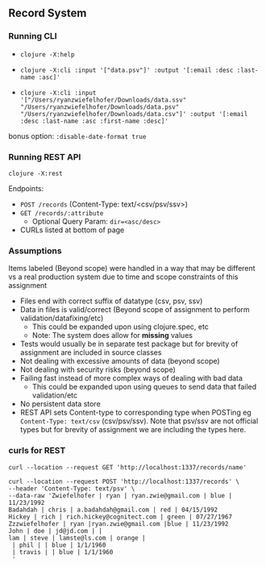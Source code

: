 ## Record System

### Running CLI
- `clojure -X:help`

- `clojure -X:cli :input '["data.psv"]' :output '[:email :desc :last-name :asc]'`

- `clojure -X:cli :input '["/Users/ryanzwiefelhofer/Downloads/data.ssv" "/Users/ryanzwiefelhofer/Downloads/data.psv" "/Users/ryanzwiefelhofer/Downloads/data.csv"]' :output '[:email :desc :last-name :asc :first-name :desc]'`


bonus option:
`:disable-date-format true`

### Running REST API
`clojure -X:rest`

Endpoints:
- `POST /records` (Content-Type: text/<csv/psv/ssv>)
- `GET /records/:attribute`
  - Optional Query Param: `dir=<asc/desc>`
- CURLs listed at bottom of page

### Assumptions

Items labeled (Beyond scope) were handled in a way that may be different vs a real production system due to time and scope constraints of this assignment

- Files end with correct  suffix of datatype (csv, psv, ssv)
- Data in files is valid/correct (Beyond scope of assignment to perform validation/datafixing/etc)
    - This could be expanded upon using clojure.spec, etc
    - Note: The system does allow for **missing** values
- Tests would usually be in separate test package but for brevity of assignment are included in source classes
- Not dealing with excessive amounts of data (beyond scope)
- Not dealing with security risks (beyond scope)
- Failing fast instead of more complex ways of dealing with bad data
    - This could be expanded upon using queues to send data that failed validation/etc
- No persistent data store
- REST API sets Content-type to corresponding type when POSTing eg `Content-Type: text/csv` (csv/psv/ssv). Note that psv/ssv are not official types but for brevity of assignment we are including the types here.


### curls for REST
```shell
curl --location --request GET 'http://localhost:1337/records/name'
```

```shell
curl --location --request POST 'http://localhost:1337/records' \
--header 'Content-Type: text/psv' \
--data-raw 'Zwiefelhofer | ryan | ryan.zwie@gmail.com | blue | 11/23/1992
Badahdah | chris | a.badahdah@gmail.com | red | 04/15/1992
Hickey | rich | rich.hickey@cognitect.com | green | 07/27/1967
Zzzwiefelhofer | ryan |ryan.zwie@gmail.com |blue | 11/23/1992
John | doe | jd@jd.com | |
lam | steve | lamste@ls.com | orange |
 | phil | | blue | 1/1/1960
 | travis | | blue | 1/1/1960
 '
```

